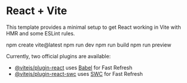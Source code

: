# React + Vite

This template provides a minimal setup to get React working in Vite with HMR and some ESLint rules.

npm create vite@latest
npm run dev
npm run build
npm run preview

Currently, two official plugins are available:

- [@vitejs/plugin-react](https://github.com/vitejs/vite-plugin-react/blob/main/packages/plugin-react/README.md) uses [Babel](https://babeljs.io/) for Fast Refresh
- [@vitejs/plugin-react-swc](https://github.com/vitejs/vite-plugin-react-swc) uses [SWC](https://swc.rs/) for Fast Refresh
